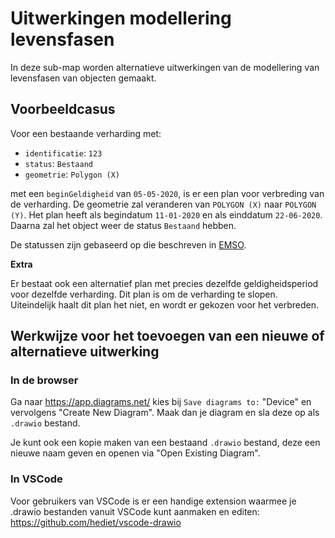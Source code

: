 # Uitwerkingen modellering levensfasen

In deze sub-map worden alternatieve uitwerkingen van de modellering van levensfasen van objecten gemaakt.

## Voorbeeldcasus

Voor een bestaande verharding met:

* `identificatie`: `123`
* `status`: `Bestaand`
* `geometrie`: `Polygon (X)`

met een `beginGeldigheid` van `05-05-2020`, is er een plan voor verbreding van de verharding. De geometrie zal veranderen van `POLYGON (X)` naar `POLYGON (Y)`.
Het plan heeft als begindatum `11-01-2020` en als einddatum `22-06-2020`. Daarna zal het object weer de status `Bestaand` hebben.

De statussen zijn gebaseerd op die beschreven in [EMSO](https://geonovum.github.io/disgeo-inhoud-2/#levensfasen).

**Extra**

Er bestaat ook een alternatief plan met precies dezelfde geldigheidsperiod voor dezelfde verharding. Dit plan is om de verharding te slopen. Uiteindelijk haalt dit plan het niet, en wordt er gekozen voor het verbreden.

## Werkwijze voor het toevoegen van een nieuwe of alternatieve uitwerking

### In de browser
Ga naar https://app.diagrams.net/ kies bij `Save diagrams to:` "Device" en vervolgens "Create New Diagram". Maak dan je diagram en sla deze op als `.drawio` bestand.

Je kunt ook een kopie maken van een bestaand `.drawio` bestand, deze een nieuwe naam geven en openen via "Open Existing Diagram".

### In VSCode 

Voor gebruikers van VSCode is er een handige extension waarmee je .drawio bestanden vanuit VSCode kunt aanmaken en editen: https://github.com/hediet/vscode-drawio

